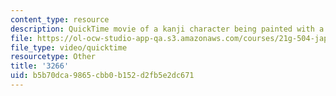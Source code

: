 ```yaml
---
content_type: resource
description: QuickTime movie of a kanji character being painted with a brush.
file: https://ol-ocw-studio-app-qa.s3.amazonaws.com/courses/21g-504-japanese-iv-spring-2009/b5b70dca9865cbb0b152d2fb5e2dc671_3266.mov
file_type: video/quicktime
resourcetype: Other
title: '3266'
uid: b5b70dca-9865-cbb0-b152-d2fb5e2dc671
---
```

